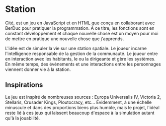 # Station

Cité, est un jeu en JavaScript et en HTML que conçu en collaborant avec BerDuc pour pratiquer la programmation. À ce titre, les fonctions sont en constant développement et chaque nouvelle chose est un moyen pour moi de mettre en pratique une nouvelle chose que j'apprends.

L'idée est de simuler la vie sur une station spatiale. Le joueur incarne l'intelligence responsable de la gestion de la communauté. Le joueur entre en interaction avec les habitants, le ou la dirigeante et gère les systèmes. En même temps, des événements et une interactions entre les personnages viennent donner vie à la station.

## Inspirations

Le jeu est inspiré de nombreuses sources : Europa Universalis IV, Victoria 2, Stellaris, Crusader Kings, Ploutocracy, etc... Évidemment, à une échelle minuscule et dans des proportions biens plus humble, mais le projet, l'idéal reste lié à ces jeux qui laissent beaucoup d'espace à la simulation autant qu'à la jouabilité.